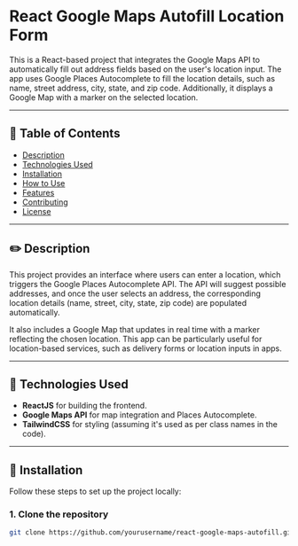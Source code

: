 # React Google Maps Autofill Location Form

This is a React-based project that integrates the Google Maps API to automatically fill out address fields based on the user's location input. The app uses Google Places Autocomplete to fill the location details, such as name, street address, city, state, and zip code. Additionally, it displays a Google Map with a marker on the selected location.

---

## :bookmark_tabs: **Table of Contents**

- [Description](#description)
- [Technologies Used](#technologies-used)
- [Installation](#installation)
- [How to Use](#how-to-use)
- [Features](#features)
- [Contributing](#contributing)
- [License](#license)

---

## :pencil2: **Description**

This project provides an interface where users can enter a location, which triggers the Google Places Autocomplete API. The API will suggest possible addresses, and once the user selects an address, the corresponding location details (name, street, city, state, zip code) are populated automatically. 

It also includes a Google Map that updates in real time with a marker reflecting the chosen location. This app can be particularly useful for location-based services, such as delivery forms or location inputs in apps.

---

## :rocket: **Technologies Used**

- **ReactJS** for building the frontend.
- **Google Maps API** for map integration and Places Autocomplete.
- **TailwindCSS** for styling (assuming it's used as per class names in the code).

---

## :wrench: **Installation**

Follow these steps to set up the project locally:

### 1. Clone the repository

```bash
git clone https://github.com/yourusername/react-google-maps-autofill.git
